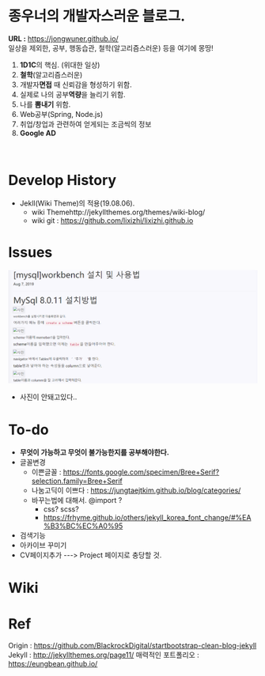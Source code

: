 # 종우너의 개발자스러운 블로그.<br>
**URL :** https://jongwuner.github.io/<br>
 일상을 제외한, 공부, 행동습관, 철학(알고리즘스러운) 등을 여기에 몽땅! 
<br>
1. **1D1C**의 핵심. (위대한 일상)
2. **철학**(알고리즘스러운)
3. 개발자**면접** 때 신뢰감을 형성하기 위함.
4. 실제로 나의 공부**역량**을 늘리기 위함.
5. 나를 **뽐내기** 위함.
6. Web공부(Spring, Node.js)
7. 취업/창업과 관련하여 얻게되는 조금씩의 정보
8. **Google AD**

<br>


# Develop History
- Jekll(Wiki Theme)의 적용(19.08.06).
  - wiki Themehttp://jekyllthemes.org/themes/wiki-blog/
  - wiki git : https://github.com/lixizhi/lixizhi.github.io

# Issues
![사진](./assets/images/captures1.PNG)
- 사진이 안돼고있다..

# To-do
- **무엇이 가능하고 무엇이 불가능한지를 공부해야한다.**
- 글꼴변경
  - 이쁜글꼴 : https://fonts.google.com/specimen/Bree+Serif?selection.family=Bree+Serif
  - 나눔고딕이 이쁘다 : https://jungtaejtkim.github.io/blog/categories/
  - 바꾸는법에 대해서. @import ? 
    - css? scss?
    - https://frhyme.github.io/others/jekyll_korea_font_change/#%EA%B3%BC%EC%A0%95
- 검색기능
- 아카이브 꾸미기
- CV페이지추가 ---> Project 페이지로 충당할 것.
 

# Wiki

# Ref
Origin : https://github.com/BlackrockDigital/startbootstrap-clean-blog-jekyll<br>
Jekyll : http://jekyllthemes.org/page11/
매력적인 포트폴리오 : https://eungbean.github.io/
